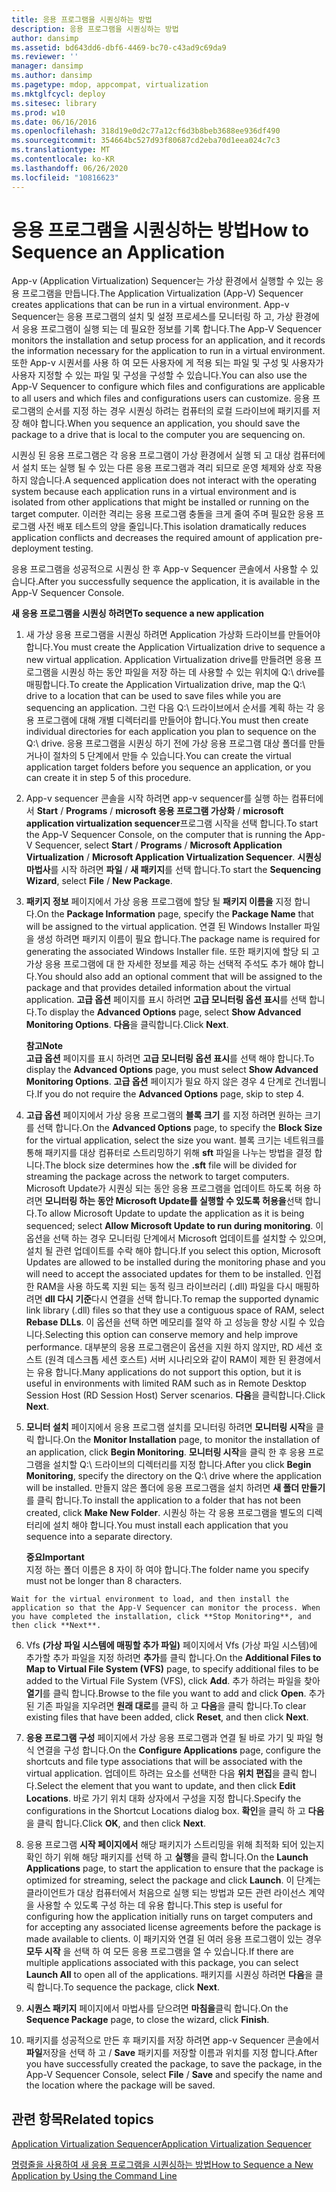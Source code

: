 ```yaml
---
title: 응용 프로그램을 시퀀싱하는 방법
description: 응용 프로그램을 시퀀싱하는 방법
author: dansimp
ms.assetid: bd643dd6-dbf6-4469-bc70-c43ad9c69da9
ms.reviewer: ''
manager: dansimp
ms.author: dansimp
ms.pagetype: mdop, appcompat, virtualization
ms.mktglfcycl: deploy
ms.sitesec: library
ms.prod: w10
ms.date: 06/16/2016
ms.openlocfilehash: 318d19e0d2c77a12cf6d3b8beb3688ee936df490
ms.sourcegitcommit: 354664bc527d93f80687cd2eba70d1eea024c7c3
ms.translationtype: MT
ms.contentlocale: ko-KR
ms.lasthandoff: 06/26/2020
ms.locfileid: "10816623"
---
```

# <span data-ttu-id="05b39-103">응용 프로그램을 시퀀싱하는 방법</span><span class="sxs-lookup"><span data-stu-id="05b39-103">How to Sequence an Application</span></span>


<span data-ttu-id="05b39-104">App-v (Application Virtualization) Sequencer는 가상 환경에서 실행할 수 있는 응용 프로그램을 만듭니다.</span><span class="sxs-lookup"><span data-stu-id="05b39-104">The Application Virtualization (App-V) Sequencer creates applications that can be run in a virtual environment.</span></span> <span data-ttu-id="05b39-105">App-v Sequencer는 응용 프로그램의 설치 및 설정 프로세스를 모니터링 하 고, 가상 환경에서 응용 프로그램이 실행 되는 데 필요한 정보를 기록 합니다.</span><span class="sxs-lookup"><span data-stu-id="05b39-105">The App-V Sequencer monitors the installation and setup process for an application, and it records the information necessary for the application to run in a virtual environment.</span></span> <span data-ttu-id="05b39-106">또한 App-v 시퀀서를 사용 하 여 모든 사용자에 게 적용 되는 파일 및 구성 및 사용자가 사용자 지정할 수 있는 파일 및 구성을 구성할 수 있습니다.</span><span class="sxs-lookup"><span data-stu-id="05b39-106">You can also use the App-V Sequencer to configure which files and configurations are applicable to all users and which files and configurations users can customize.</span></span> <span data-ttu-id="05b39-107">응용 프로그램의 순서를 지정 하는 경우 시퀀싱 하려는 컴퓨터의 로컬 드라이브에 패키지를 저장 해야 합니다.</span><span class="sxs-lookup"><span data-stu-id="05b39-107">When you sequence an application, you should save the package to a drive that is local to the computer you are sequencing on.</span></span>

<span data-ttu-id="05b39-108">시퀀싱 된 응용 프로그램은 각 응용 프로그램이 가상 환경에서 실행 되 고 대상 컴퓨터에서 설치 또는 실행 될 수 있는 다른 응용 프로그램과 격리 되므로 운영 체제와 상호 작용 하지 않습니다.</span><span class="sxs-lookup"><span data-stu-id="05b39-108">A sequenced application does not interact with the operating system because each application runs in a virtual environment and is isolated from other applications that might be installed or running on the target computer.</span></span> <span data-ttu-id="05b39-109">이러한 격리는 응용 프로그램 충돌을 크게 줄여 주며 필요한 응용 프로그램 사전 배포 테스트의 양을 줄입니다.</span><span class="sxs-lookup"><span data-stu-id="05b39-109">This isolation dramatically reduces application conflicts and decreases the required amount of application pre-deployment testing.</span></span>

<span data-ttu-id="05b39-110">응용 프로그램을 성공적으로 시퀀싱 한 후 App-v Sequencer 콘솔에서 사용할 수 있습니다.</span><span class="sxs-lookup"><span data-stu-id="05b39-110">After you successfully sequence the application, it is available in the App-V Sequencer Console.</span></span>

**<span data-ttu-id="05b39-111">새 응용 프로그램을 시퀀싱 하려면</span><span class="sxs-lookup"><span data-stu-id="05b39-111">To sequence a new application</span></span>**

1.  <span data-ttu-id="05b39-112">새 가상 응용 프로그램을 시퀀싱 하려면 Application 가상화 드라이브를 만들어야 합니다.</span><span class="sxs-lookup"><span data-stu-id="05b39-112">You must create the Application Virtualization drive to sequence a new virtual application.</span></span> <span data-ttu-id="05b39-113">Application Virtualization drive를 만들려면 응용 프로그램을 시퀀싱 하는 동안 파일을 저장 하는 데 사용할 수 있는 위치에 Q:\\ drive를 매핑합니다.</span><span class="sxs-lookup"><span data-stu-id="05b39-113">To create the Application Virtualization drive, map the Q:\\ drive to a location that can be used to save files while you are sequencing an application.</span></span> <span data-ttu-id="05b39-114">그런 다음 Q:\\ 드라이브에서 순서를 계획 하는 각 응용 프로그램에 대해 개별 디렉터리를 만들어야 합니다.</span><span class="sxs-lookup"><span data-stu-id="05b39-114">You must then create individual directories for each application you plan to sequence on the Q:\\ drive.</span></span> <span data-ttu-id="05b39-115">응용 프로그램을 시퀀싱 하기 전에 가상 응용 프로그램 대상 폴더를 만들거나이 절차의 5 단계에서 만들 수 있습니다.</span><span class="sxs-lookup"><span data-stu-id="05b39-115">You can create the virtual application target folders before you sequence an application, or you can create it in step 5 of this procedure.</span></span>

2.  <span data-ttu-id="05b39-116">App-v sequencer 콘솔을 시작 하려면 app-v sequencer를 실행 하는 컴퓨터에서 **Start**  /  **Programs**  /  **microsoft 응용 프로그램 가상화**  /  **microsoft application virtualization sequencer**프로그램 시작을 선택 합니다.</span><span class="sxs-lookup"><span data-stu-id="05b39-116">To start the App-V Sequencer Console, on the computer that is running the App-V Sequencer, select **Start** / **Programs** / **Microsoft Application Virtualization** / **Microsoft Application Virtualization Sequencer**.</span></span> <span data-ttu-id="05b39-117">**시퀀싱 마법사**를 시작 하려면 **파일**  /  **새 패키지**를 선택 합니다.</span><span class="sxs-lookup"><span data-stu-id="05b39-117">To start the **Sequencing Wizard**, select **File** / **New Package**.</span></span>

3.  <span data-ttu-id="05b39-118">**패키지 정보** 페이지에서 가상 응용 프로그램에 할당 될 **패키지 이름을** 지정 합니다.</span><span class="sxs-lookup"><span data-stu-id="05b39-118">On the **Package Information** page, specify the **Package Name** that will be assigned to the virtual application.</span></span> <span data-ttu-id="05b39-119">연결 된 Windows Installer 파일을 생성 하려면 패키지 이름이 필요 합니다.</span><span class="sxs-lookup"><span data-stu-id="05b39-119">The package name is required for generating the associated Windows Installer file.</span></span> <span data-ttu-id="05b39-120">또한 패키지에 할당 되 고 가상 응용 프로그램에 대 한 자세한 정보를 제공 하는 선택적 주석도 추가 해야 합니다.</span><span class="sxs-lookup"><span data-stu-id="05b39-120">You should also add an optional comment that will be assigned to the package and that provides detailed information about the virtual application.</span></span> <span data-ttu-id="05b39-121">**고급 옵션** 페이지를 표시 하려면 **고급 모니터링 옵션 표시**를 선택 합니다.</span><span class="sxs-lookup"><span data-stu-id="05b39-121">To display the **Advanced Options** page, select **Show Advanced Monitoring Options**.</span></span> <span data-ttu-id="05b39-122">**다음**을 클릭합니다.</span><span class="sxs-lookup"><span data-stu-id="05b39-122">Click **Next**.</span></span>

    **<span data-ttu-id="05b39-123">참고</span><span class="sxs-lookup"><span data-stu-id="05b39-123">Note</span></span>**  
    <span data-ttu-id="05b39-124">**고급 옵션** 페이지를 표시 하려면 **고급 모니터링 옵션 표시**를 선택 해야 합니다.</span><span class="sxs-lookup"><span data-stu-id="05b39-124">To display the **Advanced Options** page, you must select **Show Advanced Monitoring Options**.</span></span> <span data-ttu-id="05b39-125">**고급 옵션** 페이지가 필요 하지 않은 경우 4 단계로 건너뜁니다.</span><span class="sxs-lookup"><span data-stu-id="05b39-125">If you do not require the **Advanced Options** page, skip to step 4.</span></span>



4.  <span data-ttu-id="05b39-126">**고급 옵션** 페이지에서 가상 응용 프로그램의 **블록 크기** 를 지정 하려면 원하는 크기를 선택 합니다.</span><span class="sxs-lookup"><span data-stu-id="05b39-126">On the **Advanced Options** page, to specify the **Block Size** for the virtual application, select the size you want.</span></span> <span data-ttu-id="05b39-127">블록 크기는 네트워크를 통해 패키지를 대상 컴퓨터로 스트리밍하기 위해 **sft** 파일을 나누는 방법을 결정 합니다.</span><span class="sxs-lookup"><span data-stu-id="05b39-127">The block size determines how the **.sft** file will be divided for streaming the package across the network to target computers.</span></span> <span data-ttu-id="05b39-128">Microsoft Update가 시퀀싱 되는 동안 응용 프로그램을 업데이트 하도록 허용 하려면 **모니터링 하는 동안 Microsoft Update를 실행할 수 있도록 허용을**선택 합니다.</span><span class="sxs-lookup"><span data-stu-id="05b39-128">To allow Microsoft Update to update the application as it is being sequenced; select **Allow Microsoft Update to run during monitoring**.</span></span> <span data-ttu-id="05b39-129">이 옵션을 선택 하는 경우 모니터링 단계에서 Microsoft 업데이트를 설치할 수 있으며, 설치 될 관련 업데이트를 수락 해야 합니다.</span><span class="sxs-lookup"><span data-stu-id="05b39-129">If you select this option, Microsoft Updates are allowed to be installed during the monitoring phase and you will need to accept the associated updates for them to be installed.</span></span> <span data-ttu-id="05b39-130">인접 한 RAM을 사용 하도록 지원 되는 동적 링크 라이브러리 (.dll) 파일을 다시 매핑하려면 **dll 다시 기준**다시 연결을 선택 합니다.</span><span class="sxs-lookup"><span data-stu-id="05b39-130">To remap the supported dynamic link library (.dll) files so that they use a contiguous space of RAM, select **Rebase DLLs**.</span></span> <span data-ttu-id="05b39-131">이 옵션을 선택 하면 메모리를 절약 하 고 성능을 향상 시킬 수 있습니다.</span><span class="sxs-lookup"><span data-stu-id="05b39-131">Selecting this option can conserve memory and help improve performance.</span></span> <span data-ttu-id="05b39-132">대부분의 응용 프로그램은이 옵션을 지원 하지 않지만, RD 세션 호스트 (원격 데스크톱 세션 호스트) 서버 시나리오와 같이 RAM이 제한 된 환경에서는 유용 합니다.</span><span class="sxs-lookup"><span data-stu-id="05b39-132">Many applications do not support this option, but it is useful in environments with limited RAM such as in Remote Desktop Session Host (RD Session Host) Server scenarios.</span></span> <span data-ttu-id="05b39-133">**다음**을 클릭합니다.</span><span class="sxs-lookup"><span data-stu-id="05b39-133">Click **Next**.</span></span>

5.  <span data-ttu-id="05b39-134">**모니터 설치** 페이지에서 응용 프로그램 설치를 모니터링 하려면 **모니터링 시작**을 클릭 합니다.</span><span class="sxs-lookup"><span data-stu-id="05b39-134">On the **Monitor Installation** page, to monitor the installation of an application, click **Begin Monitoring**.</span></span> <span data-ttu-id="05b39-135">**모니터링 시작**을 클릭 한 후 응용 프로그램을 설치할 Q:\\ 드라이브의 디렉터리를 지정 합니다.</span><span class="sxs-lookup"><span data-stu-id="05b39-135">After you click **Begin Monitoring**, specify the directory on the Q:\\ drive where the application will be installed.</span></span> <span data-ttu-id="05b39-136">만들지 않은 폴더에 응용 프로그램을 설치 하려면 **새 폴더 만들기**를 클릭 합니다.</span><span class="sxs-lookup"><span data-stu-id="05b39-136">To install the application to a folder that has not been created, click **Make New Folder**.</span></span> <span data-ttu-id="05b39-137">시퀀싱 하는 각 응용 프로그램을 별도의 디렉터리에 설치 해야 합니다.</span><span class="sxs-lookup"><span data-stu-id="05b39-137">You must install each application that you sequence into a separate directory.</span></span>

    **<span data-ttu-id="05b39-138">중요</span><span class="sxs-lookup"><span data-stu-id="05b39-138">Important</span></span>**  
    <span data-ttu-id="05b39-139">지정 하는 폴더 이름은 8 자이 하 여야 합니다.</span><span class="sxs-lookup"><span data-stu-id="05b39-139">The folder name you specify must not be longer than 8 characters.</span></span>



~~~
Wait for the virtual environment to load, and then install the application so that the App-V Sequencer can monitor the process. When you have completed the installation, click **Stop Monitoring**, and then click **Next**.
~~~

6. <span data-ttu-id="05b39-140">Vfs **(가상 파일 시스템에 매핑할 추가 파일)** 페이지에서 Vfs (가상 파일 시스템)에 추가할 추가 파일을 지정 하려면 **추가**를 클릭 합니다.</span><span class="sxs-lookup"><span data-stu-id="05b39-140">On the **Additional Files to Map to Virtual File System (VFS)** page, to specify additional files to be added to the Virtual File System (VFS), click **Add**.</span></span> <span data-ttu-id="05b39-141">추가 하려는 파일을 찾아 **열기**를 클릭 합니다.</span><span class="sxs-lookup"><span data-stu-id="05b39-141">Browse to the file you want to add and click **Open**.</span></span> <span data-ttu-id="05b39-142">추가 된 기존 파일을 지우려면 **원래 대로**를 클릭 하 고 **다음**을 클릭 합니다.</span><span class="sxs-lookup"><span data-stu-id="05b39-142">To clear existing files that have been added, click **Reset**, and then click **Next**.</span></span>

7. <span data-ttu-id="05b39-143">**응용 프로그램 구성** 페이지에서 가상 응용 프로그램과 연결 될 바로 가기 및 파일 형식 연결을 구성 합니다.</span><span class="sxs-lookup"><span data-stu-id="05b39-143">On the **Configure Applications** page, configure the shortcuts and file type associations that will be associated with the virtual application.</span></span> <span data-ttu-id="05b39-144">업데이트 하려는 요소를 선택한 다음 **위치 편집**을 클릭 합니다.</span><span class="sxs-lookup"><span data-stu-id="05b39-144">Select the element that you want to update, and then click **Edit Locations**.</span></span> <span data-ttu-id="05b39-145">바로 가기 위치 대화 상자에서 구성을 지정 합니다.</span><span class="sxs-lookup"><span data-stu-id="05b39-145">Specify the configurations in the Shortcut Locations dialog box.</span></span> <span data-ttu-id="05b39-146">**확인**을 클릭 하 고 **다음**을 클릭 합니다.</span><span class="sxs-lookup"><span data-stu-id="05b39-146">Click **OK**, and then click **Next**.</span></span>

8. <span data-ttu-id="05b39-147">응용 프로그램 **시작 페이지에서** 해당 패키지가 스트리밍을 위해 최적화 되어 있는지 확인 하기 위해 해당 패키지를 선택 하 고 **실행**을 클릭 합니다.</span><span class="sxs-lookup"><span data-stu-id="05b39-147">On the **Launch Applications** page, to start the application to ensure that the package is optimized for streaming, select the package and click **Launch**.</span></span> <span data-ttu-id="05b39-148">이 단계는 클라이언트가 대상 컴퓨터에서 처음으로 실행 되는 방법과 모든 관련 라이선스 계약을 사용할 수 있도록 구성 하는 데 유용 합니다.</span><span class="sxs-lookup"><span data-stu-id="05b39-148">This step is useful for configuring how the application initially runs on target computers and for accepting any associated license agreements before the package is made available to clients.</span></span> <span data-ttu-id="05b39-149">이 패키지와 연결 된 여러 응용 프로그램이 있는 경우 **모두 시작** 을 선택 하 여 모든 응용 프로그램을 열 수 있습니다.</span><span class="sxs-lookup"><span data-stu-id="05b39-149">If there are multiple applications associated with this package, you can select **Launch All** to open all of the applications.</span></span> <span data-ttu-id="05b39-150">패키지를 시퀀싱 하려면 **다음**을 클릭 합니다.</span><span class="sxs-lookup"><span data-stu-id="05b39-150">To sequence the package, click **Next**.</span></span>

9. <span data-ttu-id="05b39-151">**시퀀스 패키지** 페이지에서 마법사를 닫으려면 **마침을**클릭 합니다.</span><span class="sxs-lookup"><span data-stu-id="05b39-151">On the **Sequence Package** page, to close the wizard, click **Finish**.</span></span>

10. <span data-ttu-id="05b39-152">패키지를 성공적으로 만든 후 패키지를 저장 하려면 app-v Sequencer 콘솔에서 **파일**저장을 선택 하 고  /  **Save** 패키지를 저장할 이름과 위치를 지정 합니다.</span><span class="sxs-lookup"><span data-stu-id="05b39-152">After you have successfully created the package, to save the package, in the App-V Sequencer Console, select **File** / **Save** and specify the name and the location where the package will be saved.</span></span>

## <span data-ttu-id="05b39-153">관련 항목</span><span class="sxs-lookup"><span data-stu-id="05b39-153">Related topics</span></span>


[<span data-ttu-id="05b39-154">Application Virtualization Sequencer</span><span class="sxs-lookup"><span data-stu-id="05b39-154">Application Virtualization Sequencer</span></span>](application-virtualization-sequencer.md)

[<span data-ttu-id="05b39-155">명령줄을 사용하여 새 응용 프로그램을 시퀀싱하는 방법</span><span class="sxs-lookup"><span data-stu-id="05b39-155">How to Sequence a New Application by Using the Command Line</span></span>](how-to-sequence-a-new-application-by-using-the-command-line.md)









